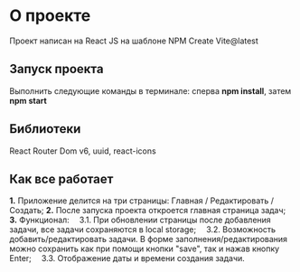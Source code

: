 # О проекте

Проект написан на React JS на шаблоне NPM Create Vite@latest 

## Запуск проекта

Выполнить следующие команды в терминале: сперва **npm install**, затем **npm start**  

## Библиотеки

React Router Dom v6, uuid, react-icons

## Как все работает

**1.** Приложение делится на три страницы: Главная / Редактировать / Создать;
**2.** После запуска проекта откроется главная страница задач;
**3.** Функционал:
&ensp;&ensp;3.1. При обновлении страницы после добавления задачи, все задачи сохраняются в local storage;
&ensp;&ensp;3.2. Возможность добавить/редактировать задачи. В форме заполнения/редактирования можно сохранить как при помощи кнопки "save", так и нажав кнопку Enter;
&ensp;&ensp;3.3. Отображение даты и времени создания задачи.
